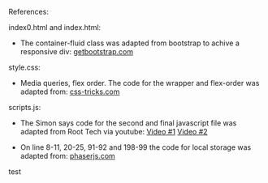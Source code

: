 References:

index0.html and index.html:
- The container-fluid class was adapted from bootstrap to achive a responsive div:
[getbootstrap.com](https://getbootstrap.com/docs/4.0/layout/overview/)

style.css:
- Media queries, flex order. The code for the wrapper and flex-order was adapted from:
[css-tricks.com](https://css-tricks.com/snippets/css/a-guide-to-flexbox/#flexbox-background)

scripts.js:
- The Simon says code for the second and final javascript file was adapted from Root Tech via youtube:
[Video #1](https://www.youtube.com/watch?v=9MTR3V2XpRI)
[Video #2](https://www.youtube.com/watch?v=iXscqYgZ7HQ&t=9s)

- On line 8-11, 20-25, 91-92 and 198-99  the code for local storage was adapted from:
 [phaserjs.com](https://phaserjs.com/saving-high-score)

test